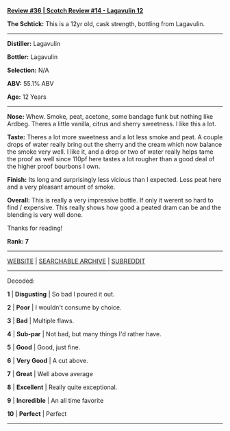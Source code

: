 
[**Review #36 | Scotch Review #14 - Lagavulin 12**]( https://t8ke.review/review-36-lagavulin-12yr/)

**The Schtick:** This is a 12yr old, cask strength, bottling from Lagavulin. 

-----

**Distiller:** Lagavulin

**Bottler:** Lagavulin

**Selection:** N/A

**ABV:** 55.1% ABV

**Age:** 12 Years 

-----

**Nose:**  Whew. Smoke, peat, acetone, some bandage funk but nothing like Ardbeg. Theres a little vanilla, citrus and sherry sweetness. I like this a lot.

**Taste:** Theres a lot more sweetness and a lot less smoke and peat. A couple drops of water really bring out the sherry and the cream which now balance the smoke very well. I like it, and a drop or two of water really helps tame the proof as well since 110pf here tastes a lot rougher than a good deal of the higher proof bourbons I own.      

**Finish:** Its long and surprisingly less vicious than I expected. Less peat here and a very pleasant amount of smoke.     

**Overall:** This is really a very impressive bottle. If only it werent so hard to find / expensive. This really shows how good a peated dram can be and the blending is very well done.  

Thanks for reading!

**Rank: 7**



-----

[WEBSITE](https://t8ke.review) | [SEARCHABLE ARCHIVE](https://t8ke.review/review-archive/) | [SUBREDDIT](https://reddit.com/r/t8kereviews)

-----

Decoded:

**1** | **Disgusting** | So bad I poured it out.

**2** | **Poor** | I wouldn't consume by choice.

**3** | **Bad** | Multiple flaws.

**4** | **Sub-par** | Not bad, but many things I'd rather have.

**5** | **Good** | Good, just fine.

**6** | **Very Good** | A cut above.

**7** | **Great** | Well above average

**8** | **Excellent** | Really quite exceptional.

**9** | **Incredible** | An all time favorite

**10** | **Perfect** | Perfect

----

